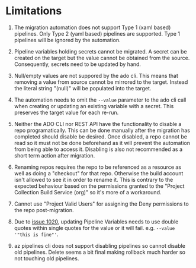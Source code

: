 # Limitations

1. The migration automation does not support Type 1 (xaml based) pipelines.  Only Type 2 (yaml based) pipelines are supported.  Type 1 pipelines will be ignored by the automation.

1. Pipeline variables holding secrets cannot be migrated.  A secret can be created on the target but the value cannot be obtained from the source.  Consequently, secrets need to be updated by hand.

1. Null/empty values are not suppored by the ado cli.  This means that removing a value from source cannot be mirrored to the target.  Instead the literal string "(null)" will be populated into the target.

1. The automation needs to omit the `--value` parameter to the ado cli call when creating or updating an existing variable with a secret.  This preserves the target value for each re-run.

1. Neither the ADO CLI nor REST API have the functionality to disable a repo programatically.  This can be done manually after the migration has completed should disable be desired.  Once disabled, a repo cannot be read so it must not be done beforehand as it will prevent the automation from being able to access it.  Disabling is also not recommended as a short term action after migration.

1. Renaming repos requires the repo to be referenced as a resource as well as doing a "checkout" for that repo.  Otherwise the build account isn't allowed to see it in order to rename it.  This is contrary to the expected behaviour based on the permissions granted to the "Project Collection Build Service (org)" so it's more of a workaround.

1. Cannot use "Project Valid Users" for assigning the Deny permissions to the repo post-migration.

1. Due to [issue 1020](https://github.com/Azure/azure-devops-cli-extension/issues/1020), updating Pipeline Variables needs to use double quotes within single quotes for the value or it will fail.  e.g. `--value '"this is fine"'`.  

1. az pipelines cli does not support disabling pipelines so cannot disable old pipelines.  Delete seems a bit final making rollback much harder so not touching old pipelines.
